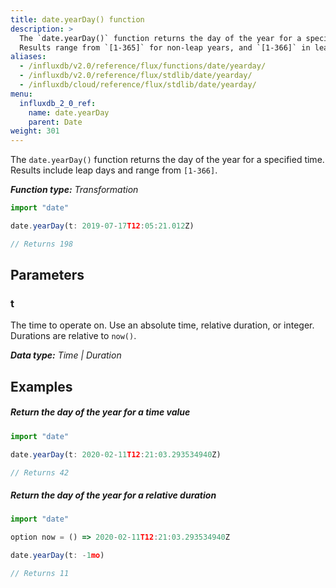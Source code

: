 ```yaml
---
title: date.yearDay() function
description: >
  The `date.yearDay()` function returns the day of the year for a specified time.
  Results range from `[1-365]` for non-leap years, and `[1-366]` in leap years.
aliases:
  - /influxdb/v2.0/reference/flux/functions/date/yearday/
  - /influxdb/v2.0/reference/flux/stdlib/date/yearday/
  - /influxdb/cloud/reference/flux/stdlib/date/yearday/
menu:
  influxdb_2_0_ref:
    name: date.yearDay
    parent: Date
weight: 301
---
```


The `date.yearDay()` function returns the day of the year for a specified time.
Results include leap days and range from `[1-366]`.

_**Function type:** Transformation_  

```js
import "date"

date.yearDay(t: 2019-07-17T12:05:21.012Z)

// Returns 198
```

## Parameters

### t
The time to operate on.
Use an absolute time, relative duration, or integer.
Durations are relative to `now()`.

_**Data type:** Time | Duration_

## Examples

##### Return the day of the year for a time value
```js
import "date"

date.yearDay(t: 2020-02-11T12:21:03.293534940Z)

// Returns 42
```

##### Return the day of the year for a relative duration
```js
import "date"

option now = () => 2020-02-11T12:21:03.293534940Z

date.yearDay(t: -1mo)

// Returns 11
```
